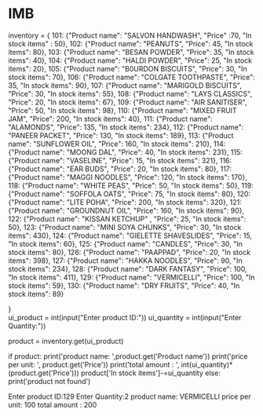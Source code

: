 # IMB
inventory = {
    101: {"Product name": "SALVON HANDWASH",      "Price" :70, "In stock items" : 50},
    102: {"Product name": "PEANUTS",              "Price": 45, "In stock items": 80},
    103: {"Product name": "BESAN POWDER",         "Price": 35, "In stock items": 40}, 
    104: {"Product name": "HALDI POWDER",         "Price": 25, "In stock items": 20}, 
    105: {"Product name": "B0URDON BISCUITS",     "Price": 30, "In stock items": 70}, 
    106: {"Product name": "COLGATE TOOTHPASTE",   "Price": 35, "In stock items": 90}, 
    107: {"Product name": "MARIGOLD BISCUITS",    "Price": 30, "In stock items": 55}, 
    108: {"Product name": "LAYS CLASSICS",        "Price": 20, "In stock items": 67}, 
    109: {"Product name": "AIR SANITISER",        "Price": 50, "In stock items": 98}, 
    110: {"Product name": "MIXED FRUIT JAM",      "Price": 200, "In stock items": 40}, 
    111: {"Product name": "ALAMONDS",             "Price": 135, "In stock items": 234}, 
    112: {"Product name": "PANEER PACKET",        "Price": 130, "In stock items": 189}, 
    113: {"Product name": "SUNFLOWER OIL",        "Price": 160, "In stock items": 210},
    114: {"Product name": "MOONG DAL",            "Price": 40, "In stock items": 231}, 
    115: {"Product name": "VASELINE",             "Price": 15, "In stock items": 321}, 
    116: {"Product name": "EAR BUDS",             "Price": 20, "In stock items": 80}, 
    117: {"Product name": "MAGGI NOODLES",        "Price": 120, "In stock items": 170}, 
    118: {"Product name": "WHITE PEAS",           "Price": 50, "In stock items": 50}, 
    119: {"Product name": "SOFFOLA OATS",         "Price": 75, "In stock items": 80}, 
    120: {"Product name": "LITE POHA",            "Price": 200, "In stock items": 320}, 
    121: {"Product name": "GROUNDNUT OIL",        "Price": 160, "In stock items": 90}, 
    122: {"Product name": "KISSAN KETCHUP" ,       "Price": 25, "In stock items": 50}, 
    123: {"Product name": "MINI SOYA CHUNKS",     "Price": 30, "In stock items": 430}, 
    124: {"Product name": "GIELETTE SHAVESLIDES", "Price": 15, "In stock items": 60}, 
    125: {"Product name": "CANDLES",              "Price": 30, "In stock items": 80}, 
    126: {"Product name": "PAAPPAD",              "Price": 20, "In stock items": 398}, 
    127: {"Product name": "HAKKA NOODLES",        "Price": 90, "In stock items": 234}, 
    128: {"Product name": "DARK FANTASY",         "Price": 100, "In stock items": 411},
    129: {"Product name": "VERMICELLI",           "Price": 100, "In stock items": 59}, 
    130: {"Product name": "DRY FRUITS",           "Price": 40, "In stock items": 89}
    
}    
ui_product = int(input("Enter product ID:"))
ui_quantity = int(input("Enter Quantity:"))

product = inventory.get(ui_product)

if product:
  print('product name: ',product.get('Product name'))
  print('price per unit: ', product.get('Price'))
  print('total amount : ', int(ui_quantity)*(product.get('Price')))
  product['In stock items']-=ui_quantity
else:
  print('product not found')
  
  Enter product ID:129
Enter Quantity:2
product name:  VERMICELLI
price per unit:  100
total amount :  200

